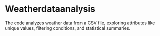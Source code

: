 # Weatherdataanalysis
The code analyzes weather data from a CSV file, exploring attributes like unique values, filtering conditions, and statistical summaries.
